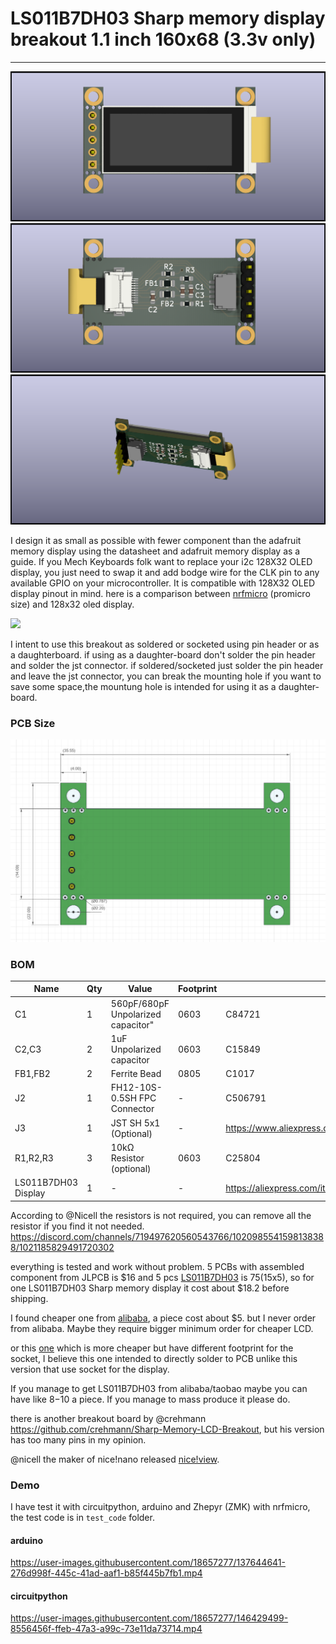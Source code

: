 # LS011B7DH03 Sharp memory display breakout 1.1 inch 160x68 (3.3v only)
---

![](img/sharp_memory_display-1.png)
![](img/sharp_memory_display-2.png)
![](img/sharp_memory_display-3.png)

I design it as small as possible with fewer component than the adafruit memory display using the datasheet and adafruit memory display as a guide. If you Mech Keyboards folk want to replace your i2c 128X32 OLED display, you just need to swap it and add bodge wire for the CLK pin to any available GPIO on your microcontroller. It is compatible with 128X32 OLED display pinout in mind.
here is a comparison between [nrfmicro](https://github.com/joric/nrfmicro) (promicro size) and 128x32 oled display.

![](https://cdn.discordapp.com/attachments/920911115414814751/921093724509962290/IMG_20210911_230619.jpg)

I intent to use this breakout as soldered or socketed using pin header or as a daughterboard. if using as a daughter-board don't solder the pin header and solder the jst connector. if soldered/socketed just solder the pin header and leave the jst connector, you can break the mounting hole if you want to save some space,the mountung hole is intended for using it as a daughter-board.

### PCB Size
![](img/size.png)
### BOM
| Name                | Qty | Value                              | Footprint | LCSC Part #                                           |
|---------------------|-----|------------------------------------|-----------|-------------------------------------------------------|
| C1                  | 1   | 560pF/680pF Unpolarized capacitor" | 0603      | C84721                                                |
| C2,C3               | 2   | 1uF Unpolarized capacitor          | 0603      | C15849                                                |
| FB1,FB2             | 2   | Ferrite Bead                       | 0805      | C1017                                                 |
| J2                  | 1   | FH12-10S-0.5SH FPC Connector       | -         | C506791                                               |
| J3                  | 1   | JST SH 5x1 (Optional)              | -         | https://www.aliexpress.com/item/1005003131441676.html |
| R1,R2,R3            |  3  | 10kΩ Resistor (optional)                     | 0603      | C25804                                                |
| LS011B7DH03 Display | 1   |            -                       |  -        | https://aliexpress.com/item/1005001809102193.html     |

According to @Nicell the resistors is not required, you can remove all the resistor if you find it not needed. 
https://discord.com/channels/719497620560543766/1020985541598138388/1021185829491720302

everything is tested and work without problem. 5 PCBs with assembled component from JLPCB is $16 and 5 pcs [LS011B7DH03](https://www.aliexpress.com/item/1005001809102193.html) is $75 ($15x5), so for one LS011B7DH03 Sharp memory display it cost about $18.2 before shipping.

I found cheaper one from  [alibaba](https://www.alibaba.com/product-detail/Sharp-LS011B7DH03-1-1-inch-mono_1600084470004.html?spm=a2700.galleryofferlist.normal_offer.d_image.5b7e535dIAtoXw), a piece cost about $5. but I never order from alibaba. Maybe they require bigger minimum order for cheaper LCD.

or this [one](https://www.alibaba.com/product-detail/HL-1-08-Inch-Square-Transflective_1600473084807.html?spm=a2700.galleryofferlist.normal_offer.d_image.5b7e535dIAtoXw) which is more cheaper but have different footprint for the socket, I believe this one intended to directly solder to PCB unlike this version that use socket for the display. 

If you manage to get LS011B7DH03 from alibaba/taobao maybe you can have like $8-$10 a piece. If you manage to mass produce it please do.

there is another breakout board by @crehmann https://github.com/crehmann/Sharp-Memory-LCD-Breakout, but his version has too many pins in my opinion. 

@nicell the maker of nice!nano released [nice!view](https://nicekeyboards.com/nice-view).   

<!-- ![](https://i.imgur.com/EkvLsx7.jpeg)
![](https://i.imgur.com/TXG6VWD.jpeg)
![](https://i.imgur.com/CXY70i6.jpeg) -->

### Demo

I have test it with circuitpython, arduino and Zhepyr (ZMK) with nrfmicro, the test code is in `test_code` folder.
#### arduino

https://user-images.githubusercontent.com/18657277/137644641-276d998f-445c-41ad-aaf1-b85f445b7fb1.mp4

#### circuitpython

https://user-images.githubusercontent.com/18657277/146429499-8556456f-ffeb-47a3-a99c-73e11da73714.mp4
